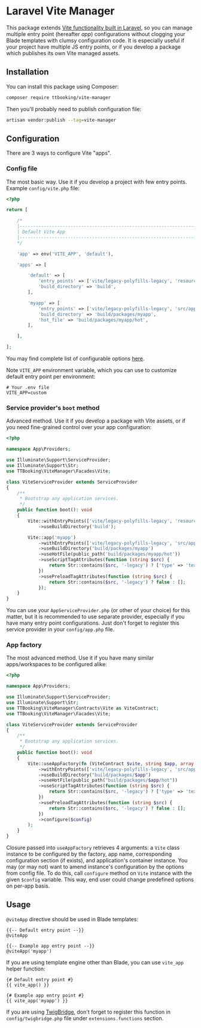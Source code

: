 # Laravel Vite Manager

This package extends [Vite functionality built in Laravel](https://laravel.com/docs/10.x/vite), so you can manage
multiple entry point (hereafter _app_) configurations without clogging your Blade templates with clumsy configuration code.
It is especially useful if your project have multiple JS entry points, or if you develop a package which publishes its
own Vite managed assets.

## Installation

You can install this package using Composer:
```bash
composer require ttbooking/vite-manager
```

Then you'll probably need to publish configuration file:
```bash
artisan vendor:publish --tag=vite-manager
```

## Configuration

There are 3 ways to configure Vite "apps".

### Config file

The most basic way. Use it if you develop a project with few entry points.
Example `config/vite.php` file:
```php
<?php

return [

    /*
    |--------------------------------------------------------------------------
    | Default Vite App
    |--------------------------------------------------------------------------
    */

    'app' => env('VITE_APP', 'default'),

    'apps' => [

        'default' => [
            'entry_points' => ['vite/legacy-polyfills-legacy', 'resources/js/app-legacy.js', 'resources/js/app.js'],
            'build_directory' => 'build',
        ],

        'myapp' => [
            'entry_points' => ['vite/legacy-polyfills-legacy', 'src/app-legacy.js', 'src/app.js'],
            'build_directory' => 'build/packages/myapp',
            'hot_file' => 'build/packages/myapp/hot',
        ],

    ],

];
```

You may find complete list of configurable options [here](tests/Unit/ViteManagerTest.php).

Note `VITE_APP` environment variable, which you can use to customize default entry point per environment:
```dotenv
# Your .env file
VITE_APP=custom
```

### Service provider's `boot` method

Advanced method. Use it if you develop a package with Vite assets, or if you need fine-grained control over your app
configuration:
```php
<?php

namespace App\Providers;

use Illuminate\Support\ServiceProvider;
use Illuminate\Support\Str;
use TTBooking\ViteManager\Facades\Vite;

class ViteServiceProvider extends ServiceProvider
{
    /**
     * Bootstrap any application services.
     */
    public function boot(): void
    {
        Vite::withEntryPoints(['vite/legacy-polyfills-legacy', 'resources/js/app-legacy.js', 'resources/js/app.js'])
            ->useBuildDirectory('build');

        Vite::app('myapp')
            ->withEntryPoints(['vite/legacy-polyfills-legacy', 'src/app-legacy.js', 'src/app.js'])
            ->useBuildDirectory('build/packages/myapp')
            ->useHotFile(public_path('build/packages/myapp/hot'))
            ->useScriptTagAttributes(function (string $src) {
                return Str::contains($src, '-legacy') ? ['type' => 'text/javascript', 'nomodule'] : [];
            })
            ->usePreloadTagAttributes(function (string $src) {
                return Str::contains($src, '-legacy') ? false : [];
            });
    }
}
```

You can use your `AppServiceProvider.php` (or other of your choice) for this matter, but it is recommended to use
separate provider, especially if you have many entry point configurations. Just don't forget to register this service
provider in your `config/app.php` file.

### App factory

The most advanced method. Use it if you have many similar apps/workspaces to be configured alike:
```php
<?php

namespace App\Providers;

use Illuminate\Support\ServiceProvider;
use Illuminate\Support\Str;
use TTBooking\ViteManager\Contracts\Vite as ViteContract;
use TTBooking\ViteManager\Facades\Vite;

class ViteServiceProvider extends ServiceProvider
{
    /**
     * Bootstrap any application services.
     */
    public function boot(): void
    {
        Vite::useAppFactory(fn (ViteContract $vite, string $app, array $config) => $vite
            ->withEntryPoints(['vite/legacy-polyfills-legacy', 'src/app-legacy.js', 'src/app.js'])
            ->useBuildDirectory("build/packages/$app")
            ->useHotFile(public_path("build/packages/$app/hot"))
            ->useScriptTagAttributes(function (string $src) {
                return Str::contains($src, '-legacy') ? ['type' => 'text/javascript', 'nomodule'] : [];
            })
            ->usePreloadTagAttributes(function (string $src) {
                return Str::contains($src, '-legacy') ? false : [];
            })
            ->configure($config)
        );
    }
}
```

Closure passed into `useAppFactory` retrieves 4 arguments: a `Vite` class instance to be configured by the factory,
app name, corresponding configuration section (if exists), and application's container instance.
You may (or may not) want to amend instance's configuration by the options from config file.
To do this, call `configure` method on `Vite` instance with the given `$config` variable.
This way, end user could change predefined options on per-app basis.

## Usage

`@viteApp` directive should be used in Blade templates:
```blade
{{-- Default entry point --}}
@viteApp

{{-- Example app entry point --}}
@viteApp('myapp')
```

If you are using template engine other than Blade, you can use `vite_app` helper function:
```twig
{# Default entry point #}
{{ vite_app() }}

{# Example app entry point #}
{{ vite_app('myapp') }}
```

If you are using [TwigBridge](https://github.com/rcrowe/TwigBridge), don't forget to register this function in
`config/twigbridge.php` file under `extensions.functions` section.

